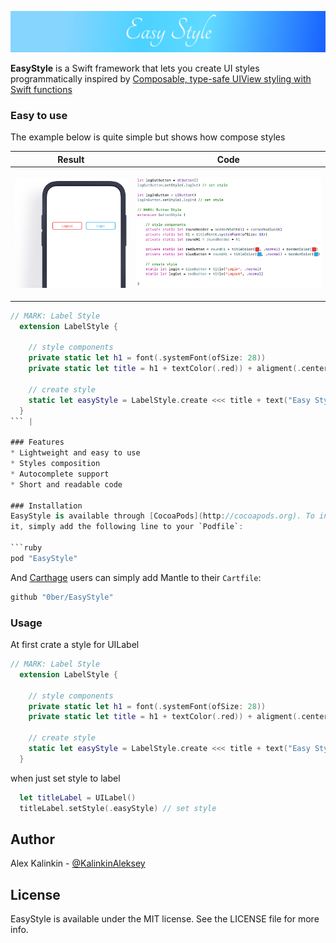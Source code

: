 <p align="center"><img src="EasyStyleIcon.png"></a>

**EasyStyle** is a Swift framework that lets you create UI styles programmatically inspired by
[Composable, type-safe UIView styling with Swift functions]( https://medium.cobeisfresh.com/composable-type-safe-uiview-styling-with-swift-functions-8be417da947f)

### Easy to use
The example below is quite simple but shows how compose styles

| Result | Code |
| --- | --- |
| <p align="center"><img src="Example.png"></a> | <p align="center"><img src="CodeExample.png"></a>
```swift
// MARK: Label Style
  extension LabelStyle {

    // style components
    private static let h1 = font(.systemFont(ofSize: 28))
    private static let title = h1 + textColor(.red)) + aligment(.center)

    // create style
    static let easyStyle = LabelStyle.create <<< title + text("Easy Style")
  }
``` |

### Features
* Lightweight and easy to use
* Styles composition
* Autocomplete support
* Short and readable code

### Installation
EasyStyle is available through [CocoaPods](http://cocoapods.org). To install
it, simply add the following line to your `Podfile`:

```ruby
pod "EasyStyle"
```

And [Carthage](https://github.com/Carthage/Carthage) users can simply add Mantle to their `Cartfile`:

```ruby
github "0ber/EasyStyle"

```

### Usage

At first crate a style for UILabel

```swift
// MARK: Label Style
  extension LabelStyle {

    // style components
    private static let h1 = font(.systemFont(ofSize: 28))
    private static let title = h1 + textColor(.red)) + aligment(.center)

    // create style
    static let easyStyle = LabelStyle.create <<< title + text("Easy Style")
  }
```

when just set style to label

```swift
  let titleLabel = UILabel()
  titleLabel.setStyle(.easyStyle) // set style
```

## Author

Alex Kalinkin - [@KalinkinAleksey](https://twitter.com/KalinkinAleksey)

## License

EasyStyle is available under the MIT license. See the LICENSE file for more info.
